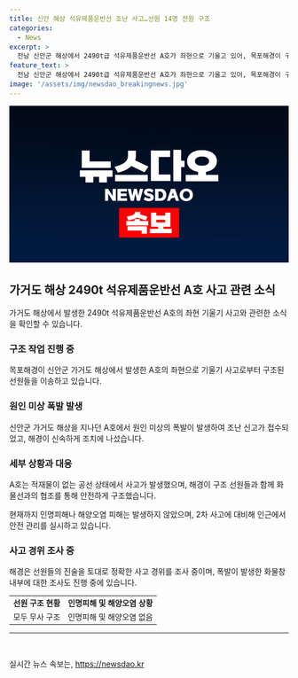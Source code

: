 ```yaml
---
title: 신안 해상 석유제품운반선 조난 사고…선원 14명 전원 구조
categories:
  - News
excerpt: >
  전남 신안군 해상에서 2490t급 석유제품운반선 A호가 좌현으로 기울고 있어, 목포해경이 구조 작업에 나섰다. 선박은 여수항 출항 후 중국으로 향하던 중 원인 미상의 폭발로 사고가 발생했다. 해경은 선원 14명을 구조하여 인명피해는 없었으며, 해양오염 피해 또한 확인되지 않았다. A호는 여전히 해상에 기울어져 있으며, 해경은 2차 사고에 대비해 안전 관리를 실시하고 있으며, 정확한 사고 경위를 조사 중이다. (문단 요약)
feature_text: >
  전남 신안군 해상에서 2490t급 석유제품운반선 A호가 좌현으로 기울고 있어, 목포해경이 구조 작업에 나섰다. 선박은 여수항 출항 후 중국으로 향하던 중 원인 미상의 폭발로 사고가 발생했다. 해경은 선원 14명을 구조하여 인명피해는 없었으며, 해양오염 피해 또한 확인되지 않았다. A호는 여전히 해상에 기울어져 있으며, 해경은 2차 사고에 대비해 안전 관리를 실시하고 있으며, 정확한 사고 경위를 조사 중이다. (문단 요약)
image: '/assets/img/newsdao_breakingnews.jpg'
---
```


<p><img src="/assets/img/newsdao_breakingnews.jpg" alt="implanttips 속보" /></p>

<h2 data-ke-size="size26">가거도 해상 2490t 석유제품운반선 A호 사고 관련 소식</h2>

<p data-ke-size="size16">가거도 해상에서 발생한 2490t 석유제품운반선 A호의 좌현 기울기 사고와 관련한 소식을 확인할 수 있습니다.</p>

<h3>구조 작업 진행 중</h3>

<p data-ke-size="size16">목포해경이 신안군 가거도 해상에서 발생한 A호의 좌현으로 기울기 사고로부터 구조된 선원들을 이송하고 있습니다.</p>

<h3>원인 미상 폭발 발생</h3>

<p data-ke-size="size16">신안군 가거도 해상을 지나던 A호에서 원인 미상의 폭발이 발생하여 조난 신고가 접수되었고, 해경이 신속하게 조치에 나섰습니다.</p>

<h3>세부 상황과 대응</h3>

<p data-ke-size="size16">A호는 적재물이 없는 공선 상태에서 사고가 발생했으며, 해경이 구조 선원들과 함께 화물선과의 협조를 통해 안전하게 구조했습니다.</p>

<p data-ke-size="size16">현재까지 인명피해나 해양오염 피해는 발생하지 않았으며, 2차 사고에 대비해 인근에서 안전 관리를 실시하고 있습니다.</p>

<h3>사고 경위 조사 중</h3>

<p data-ke-size="size16">해경은 선원들의 진술을 토대로 정확한 사고 경위를 조사 중이며, 폭발이 발생한 화물창 내부에 대한 조사도 진행 중에 있습니다.</p>

<table>
    <tr>
        <td style="text-align: center; height: 17px;"><b>선원 구조 현황</b></td>
        <td style="text-align: center; height: 17px;"><b>인명피해 및 해양오염 상황</b></td>
    </tr>
    <tr>
        <td style="text-align: center; height: 17px;">모두 무사 구조</td>
        <td style="text-align: center; height: 17px;">인명피해 및 해양오염 없음</td>
    </tr>
</table>

<hr>

<p data-ke-size="size16">&nbsp;</p>
실시간 뉴스 속보는, <a href="https://newsdao.kr" rel="dofollow">https://newsdao.kr</a>


